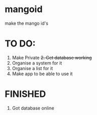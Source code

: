 # mangoid
make the mango id's

# TO DO:
1. Make Private
~~2. Get database working~~
3. Organise a system for it
4. Organise a list for it
5. Make app to be able to use it

# FINISHED
1. Got database online
